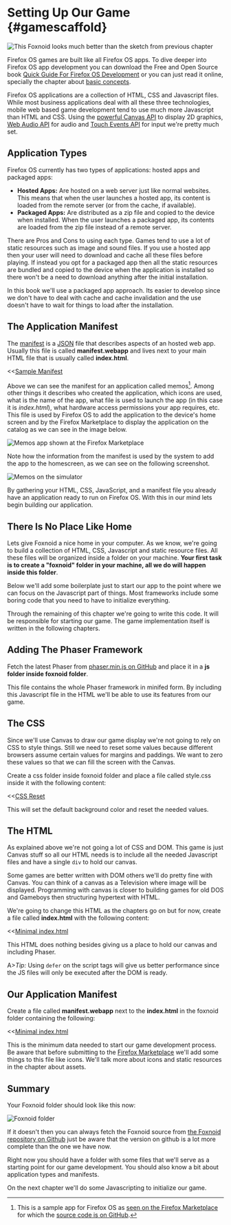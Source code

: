 # Setting Up Our Game {#gamescaffold}

![This Foxnoid looks much better than the sketch from previous chapter](images/originals/foxnoid-placeholders.png)

Firefox OS games are built like all Firefox OS apps. To dive deeper into Firefox OS app development you can download the Free and Open Source book [Quick Guide For Firefox OS Development](https://leanpub.com/quickguidefirefoxosdevelopment/) or you can just read it online, specially the chapter about [basic concepts](https://leanpub.com/quickguidefirefoxosdevelopment/read#concepts).

Firefox OS applications are a collection of HTML, CSS and Javascript files. While most business applications deal with all these three technologies, mobile web based game development tend to use much more Javascript than HTML and CSS. Using the [powerful Canvas API](https://developer.mozilla.org/en-US/docs/Web/HTML/Canvas) to display 2D graphics, [Web Audio API](https://developer.mozilla.org/en-US/docs/Web/API/Web_Audio_API) for audio and [Touch Events API](https://developer.mozilla.org/en-US/docs/Web/Guide/Events/Touch_events) for input we're pretty much set.

## Application Types

Firefox OS currently has two types of applications: hosted apps and packaged apps:

* **Hosted Apps:** Are hosted on a web server just like normal websites. This means that when the user launches a hosted app, its content is loaded from the remote server (or from the cache, if available).
* **Packaged Apps:** Are distributed as a zip file and copied to the device when installed. When the user launches a packaged app, its contents are loaded from the zip file instead of a remote server.

There are Pros and Cons to using each type. Games tend to use a lot of static resources such as image and sound files. If you use a hosted app then your user will need to download and cache all these files before playing. If instead you opt for a packaged app then all the static resources are bundled and copied to the device when the application is installed so there won't be a need to download anything after the initial installation.

In this book we'll use a packaged app approach. Its easier to develop since we don't have to deal with cache and cache invalidation and the use doesn't have to wait for things to load after the installation.

## The Application Manifest

The [manifest](https://developer.mozilla.org/docs/Apps/Manifest) is a [JSON](http://json.org) file that describes aspects of an hosted web app. Usually this file is called **manifest.webapp** and lives next to your main HTML file that is usually called **index.html**.

<<[Sample Manifest](code/sample_manifest.webapp)

Above we can see the manifest for an application called memos[^memos]. Among other things it describes who created the application, which icons are used, what is the name of the app, what file is used to launch the app (in this case it is *index.html*), what hardware access permissions your app requires, etc. This file is used by Firefox OS to add the application to the device's home screen and by the Firefox Marketplace to display the application on the catalog as we can see in the image below.

[^memos]: This is a sample app for Firefox OS as [seen on the Firefox Marketplace](https://marketplace.firefox.com/app/memos) for which the [source code is on GitHub](https://github.com/soapdog/memos-for-firefoxos).

![Memos app shown at the Firefox Marketplace](images/originals/memos-marketplace.png)

Note how the information from the manifest is used by the system to add the app to the homescreen, as we can see on the following screenshot.

![Memos on the simulator](images/originals/memos-simulator.png)

By gathering your HTML, CSS, JavaScript, and a manifest file you already have an application ready to run on Firefox OS. With this in our mind lets begin building our application.

## There Is No Place Like Home

Lets give Foxnoid a nice home in your computer. As we know, we're going to build a collection of HTML, CSS, Javascript and static resource files. All these files will be organized inside a folder on your machine. **Your first task is to create a "foxnoid" folder in your machine, all we do will happen inside this folder**.

Below we'll add some boilerplate just to start our app to the point where we can focus on the Javascript part of things. Most frameworks include some boring code that you need to have to initialize everything.

Through the remaining of this chapter we're going to write this code. It will be responsible for starting our game. The game implementation itself is written in the following chapters.

## Adding The Phaser Framework

Fetch the latest Phaser from [phaser.min.js on GitHub](https://github.com/photonstorm/phaser/releases/download/v2.0.5/phaser.min.js) and place it in a **js folder inside foxnoid folder**.

This file contains the whole Phaser framework in minifed form. By including this Javascript file in the HTML we'll be able to use its features from our game.

## The CSS

Since we'll use Canvas to draw our game display we're not going to rely on CSS to style things. Still we need to reset some values because different browsers assume certain values for margins and paddings. We want to zero these values so that we can fill the screen with the Canvas.

Create a css folder inside foxnoid folder and place a file called style.css inside it with the following content:

<<[CSS Reset](code/foxnoid/css/style.css)

This will set the default background color and reset the needed values.

## The HTML

As explained above we're not going a lot of CSS and DOM. This game is just Canvas stuff so all our HTML needs is to include all the needed Javascript files and have a single ```div``` to hold our canvas.

Some games are better written with DOM others we'll do pretty fine with Canvas. You can think of a canvas as a Television where image will be displayed. Programming with canvas is closer to building games for old DOS and Gameboys then structuring hypertext with HTML.

We're going to change this HTML as the chapters go on but for now, create a file called **index.html** with the following content:

<<[Minimal index.html](code/foxnoid/index.html)

This HTML does nothing besides giving us a place to hold our canvas and including Phaser.

A>*Tip:* Using ```defer``` on the script tags will give us better performance since the JS files will only be executed after the DOM is ready.
 
## Our Application Manifest

Create a file called **manifest.webapp** next to the **index.html** in the foxnoid folder containing the following:

<<[Minimal index.html](code/foxnoid/manifest.webapp)

This is the minimum data needed to start our game development process. Be aware that before submitting to the [Firefox Marketplace](http://marketplace.firefox.com) we'll add some things to this file like icons. We'll talk more about icons and static resources in the chapter about assets.

## Summary

Your Foxnoid folder should look like this now:

![Foxnoid folder](images/originals/foxnoid-folder-scaffold.png)

If it doesn't then you can always fetch the Foxnoid source from [the Foxnoid repository on Github](https://github.com/firefoxos-gamedev/foxnoid-html5-game) just be aware that the version on github is a lot more complete than the one we have now.

Right now you should have a folder with some files that we'll serve as a starting point for our game development. You should also know a bit about application types and manifests.

On the next chapter we'll do some Javascripting to initialize our game.

